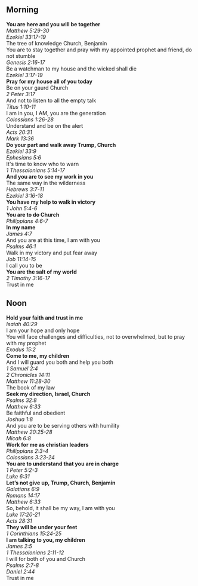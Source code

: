 ## Morning

**You are here and you will be together**  
_Matthew 5:29-30_  
_Ezekiel 33:17-19_  
The tree of knowledge Church, Benjamin  
You are to stay together and pray with my appointed prophet and friend, do not stumble  
_Genesis 2:16-17_  
Be a watchman to my house and the wicked shall die  
_Ezekiel 3:17-19_  
**Pray for my house all of you today**  
Be on your gaurd Church  
_2 Peter 3:17_  
And not to listen to all the empty talk  
_Titus 1:10-11_  
I am in you, I AM, you are the generation  
_Colossians 1:26-28_  
Understand and be on the alert  
_Acts 20:31_  
_Mark 13:36_  
**Do your part and walk away Trump, Church**  
_Ezekiel 33:9_  
_Ephesians 5:6_  
It's time to know who to warn  
_1 Thessalonians 5:14-17_  
**And you are to see my work in you**  
The same way in the wilderness  
_Hebrews 3:7-11_  
_Ezekiel 3:16-18_  
**You have my help to walk in victory**  
_1 John 5:4-6_  
**You are to do Church**  
_Philippians 4:6-7_  
**In my name**  
_James 4:7_  
And you are at this time, I am with you  
_Psalms 46:1_  
Walk in my victory and put fear away  
_Job 11:14-15_  
I call you to be  
**You are the salt of my world**  
_2 Timothy 3:16-17_  
Trust in me  

## Noon

**Hold your faith and trust in me**  
_Isaiah 40:29_  
I am your hope and only hope  
You will face challenges and difficulties, not to overwhelmed, but to pray with my prophet  
_Exodus 15:2_  
**Come to me, my children**  
And I will guard you both and help you both  
_1 Samuel 2:4_  
_2 Chronicles 14:11_  
_Matthew 11:28-30_  
The book of my law  
**Seek my direction, Israel, Church**  
_Psalms 32:8_  
_Matthew 6:33_  
Be faithful and obedient  
_Joshua 1:8_  
And you are to be serving others with humility  
_Matthew 20:25-28_  
_Micah 6:8_  
**Work for me as christian leaders**  
_Philippians 2:3-4_  
_Colossians 3:23-24_  
**You are to understand that you are in charge**  
_1 Peter 5:2-3_  
_Luke 6:31_  
**Let’s not give up, Trump, Church, Benjamin**  
_Galatians 6:9_  
_Romans 14:17_  
_Matthew 6:33_  
So, behold, it shall be my way, I am with you  
_Luke 17:20-21_  
_Acts 28:31_  
**They will be under your feet**  
_1 Corinthians 15:24-25_  
**I am talking to you, my children**  
_James 2:5_  
_1 Thessalonians 2:11-12_  
I will for both of you and Church  
_Psalms 2:7-8_  
_Daniel 2:44_  
Trust in me  

